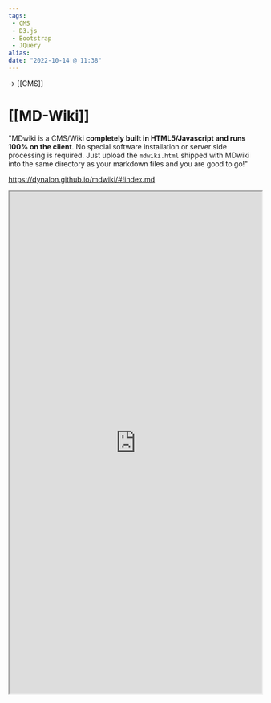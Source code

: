 ```yaml
---
tags:
 - CMS
 - D3.js
 - Bootstrap
 - JQuery
alias: 
date: "2022-10-14 @ 11:38"
---
```

-> [[CMS]]

# [[MD-Wiki]]

"MDwiki is a CMS/Wiki **completely built in HTML5/Javascript and runs 100% on the client**. No special software installation or server side processing is required. Just upload the `mdwiki.html` shipped with MDwiki into the same directory as your markdown files and you are good to go!"

https://dynalon.github.io/mdwiki/#!index.md


<iframe style="width: 100%; height: 1000px; overflow: hidden; background: #FFFF"  src="https://dynalon.github.io/mdwiki/#!index.md " width="100" height="100" scrolling="no">Iframes not supported</iframe>

